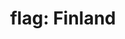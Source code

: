 ---
layout: flags
title: "flag: Finland"
emoji: flag_finland
permalink: 🇫🇮.html
image: assets/img/3moji/flag_finland.png
---